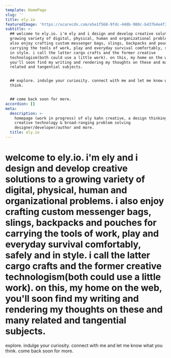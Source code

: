 ```yaml
---
template: HomePage
slug: ''
title: ely.io
featuredImage: 'https://ucarecdn.com/e5e1f568-9fdc-448b-980c-b437b4e4f240/'
subtitle: >-
  ## welcome to ely.io. i'm ely and i design and develop creative solutions to a
  growing variety of digital, physical, human and organizational problems. i
  also enjoy crafting custom messenger bags, slings, backpacks and pouches for
  carrying the tools of work, play and everyday survival comfortably, safely and
  in style. i call the latter cargo crafts and the former creative
  technologism(both could use a little work). on this, my home on the web,
  you'll soon find my writing and rendering my thoughts on these and many
  related and tangential subjects.


  ## explore. indulge your curiosity. connect with me and let me know what you
  think.


  ## come back soon for more.
accordion: []
meta:
  description: >-
    homepage (work in progress) of ely kahn creative, a design thinking,
    creative technology & broad-ranging problem solving
    designer/developer/author and more.
  title: ely.io
---
```

# welcome to ely.io. i'm ely and i design and develop creative solutions to a growing variety of digital, physical, human and organizational problems. i also enjoy crafting custom messenger bags, slings, backpacks and pouches for carrying the tools of work, play and everyday survival comfortably, safely and in style. i call the latter cargo crafts and the former creative technologism(both could use a little work). on this, my home on the web, you'll soon find my writing and rendering my thoughts on these and many related and tangential subjects.
explore. indulge your curiosity. connect with me and let me know what you think.
come back soon for more.
